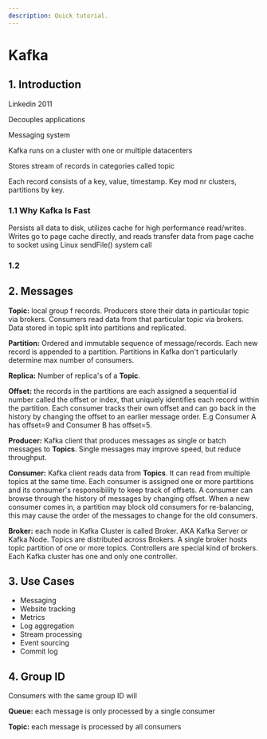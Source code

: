 ```yaml
---
description: Quick tutorial.
---
```


# Kafka

## 1. Introduction

Linkedin 2011

Decouples applications 

Messaging system

Kafka runs on a cluster with one or multiple datacenters

Stores stream of records in categories called topic

Each record consists of a key, value, timestamp. Key mod nr clusters, partitions by key.

### 1.1 Why Kafka Is Fast

Persists all data to disk, utilizes cache for high performance read/writes. Writes go to page cache directly, and reads transfer data from page cache to socket using Linux sendFile\(\) system call

### 1.2 

## 2. Messages

**Topic:** local group f records. Producers store their data in particular topic via brokers. Consumers read data from that particular topic via brokers. Data stored in topic split into partitions and replicated.

**Partition:** Ordered and immutable sequence of message/records. Each new record is appended to a partition. Partitions in Kafka don't particularly determine max number of consumers.

**Replica:** Number of replica's of a **Topic**.

**Offset:** the records in the partitions are each assigned a sequential id number called the offset or index, that uniquely identifies each record within the partition. Each consumer tracks their own offset and can go back in the history by changing the offset to an earlier message order. E.g Consumer A has offset=9 and Consumer B has offset=5.

**Producer:** Kafka client that produces messages as single or batch messages to **Topics**. Single messages may improve speed, but reduce throughput. 

**Consumer:** Kafka client reads data from **Topics**. It can read from multiple topics at the same time. Each consumer is assigned one or more partitions and its consumer's responsibility to keep track of offsets. A consumer can browse through the history of messages by changing offset. When a new consumer comes in, a partition may block old consumers for re-balancing, this may cause the order of the messages to change for the old consumers.

**Broker:** each node in Kafka Cluster is called Broker. AKA Kafka Server or Kafka Node. Topics are distributed across Brokers. A single broker hosts topic partition of one or more topics. Controllers are special kind of brokers. Each Kafka cluster has one and only one controller.

## 3. Use Cases

* Messaging
* Website tracking
* Metrics
* Log aggregation
* Stream processing
* Event sourcing
* Commit log

## 4. Group ID

Consumers with the same group ID will 

**Queue:** each message is only processed by a single consumer

**Topic:** each message is processed by all consumers

